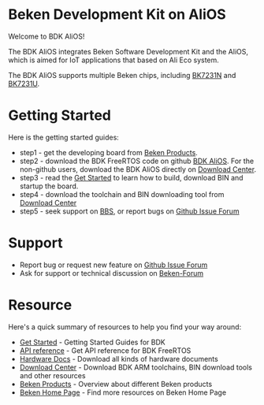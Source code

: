 # Beken Development Kit on AliOS

Welcome to BDK AliOS!

The BDK AliOS integrates Beken Software Development Kit and the AliOS, which is aimed for IoT applications that based on Ali Eco system.

The BDK AliOS supports multiple Beken chips, including [BK7231N](http://docs.bekencorp.com:8191/v3.0/get-started/demo_board.html#bk7231n) and [BK7231U](http://docs.bekencorp.com:8191/v3.0/get-started/demo_board.html#bk7231u).

# Getting Started

Here is the getting started guides:

 - step1 - get the developing board from [Beken Products](http://www.bekencorp.com/index/goods/product.html).
 - step2 - download the BDK FreeRTOS code on github [BDK AliOS](https://github.com/bekencorp/bdk_alios). For the non-github users,
download the BDK AliOS directly on [Download Center](http://bbs.bekencorp.com:8191/forum.php?mod=forumdisplay&fid=57).
 - step3 - read the [Get Started](http://docs.bekencorp.com:8191/v3.0/get-started/index.html#get-started) to learn how to build, download BIN and startup the board.
 - step4 - download the toolchain and BIN downloading tool from [Download Center](http://bbs.bekencorp.com:8191/forum.php?mod=forumdisplay&fid=57)
 - step5 - seek support on [BBS](http://bbs.bekencorp.com:8191/forum.php), or report bugs on [Github Issue Forum](https://github.com/bekencorp/bdk_alios/issues)

# Support
 - Report bug or request new feature on [Github Issue Forum](https://github.com/bekencorp/bdk_alios/issues)  
 - Ask for support or technical discussion on [Beken-Forum](http://bbs.bekencorp.com:8191/forum.php)

# Resource

Here's a quick summary of resources to help you find your way around:

 - [Get Started](http://docs.bekencorp.com:8191/v3.0/get-started/index.html#get-started) - Getting Started Guides for BDK
 - [API reference](http://docs.bekencorp.com:8191/v3.0/api-reference/index.html) - Get API reference for BDK FreeRTOS
 - [Hardware Docs](http://bbs.bekencorp.com:8191/forum.php?mod=forumdisplay&fid=57) - Download all kinds of hardware documents
 - [Download Center](http://bbs.bekencorp.com:8191/forum.php?mod=forumdisplay&fid=57) - Download BDK ARM toolchains, BIN download tools and other resources
 - [Beken Products](http://www.bekencorp.com/index/goods/product.html) - Overview about different Beken products
 - [Beken Home Page](http://www.bekencorp.com) - Find more resources on Beken Home Page
